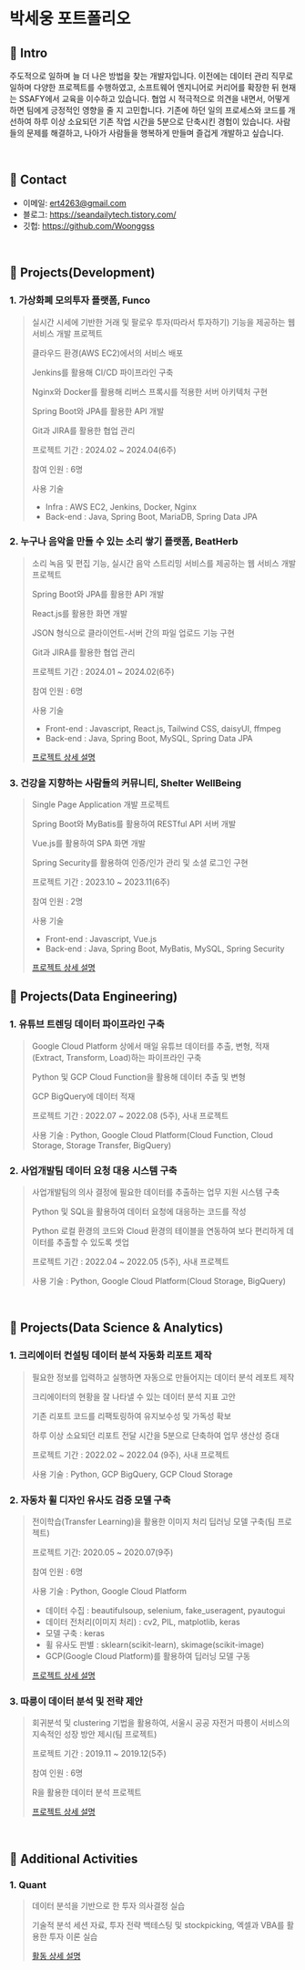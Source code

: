 # 박세웅 포트폴리오

## :pushpin: Intro
주도적으로 일하며 늘 더 나은 방법을 찾는 개발자입니다. 이전에는 데이터 관리 직무로 일하며 다양한 프로젝트를 수행하였고, 소프트웨어 엔지니어로 커리어를 확장한 뒤 현재는 SSAFY에서 교육을 이수하고 있습니다. 협업 시 적극적으로 의견을 내면서, 어떻게 하면 팀에게 긍정적인 영향을 줄 지 고민합니다. 기존에 하던 일의 프로세스와 코드를 개선하여 하루 이상 소요되던 기존 작업 시간을 5분으로 단축시킨 경험이 있습니다. 사람들의 문제를 해결하고, 나아가 사람들을 행복하게 만들며 즐겁게 개발하고 싶습니다.

</br>

## :pushpin: Contact
- 이메일: ert4263@gmail.com
- 블로그: https://seandailytech.tistory.com/
- 깃헙: https://github.com/Woonggss

</br>

## :pushpin: Projects(Development)

### 1. 가상화폐 모의투자 플랫폼, Funco
>실시간 시세에 기반한 거래 및 팔로우 투자(따라서 투자하기) 기능을 제공하는 웹 서비스 개발 프로젝트
>
>클라우드 환경(AWS EC2)에서의 서비스 배포
>
>Jenkins를 활용해 CI/CD 파이프라인 구축
>
>Nginx와 Docker를 활용해 리버스 프록시를 적용한 서버 아키텍처 구현
>
>Spring Boot와 JPA를 활용한 API 개발
>
>Git과 JIRA를 활용한 협업 관리
>
>
>프로젝트 기간 : 2024.02 ~ 2024.04(6주)
>
>참여 인원 : 6명
>
>사용 기술
>- Infra : AWS EC2, Jenkins, Docker, Nginx 
>- Back-end : Java, Spring Boot, MariaDB, Spring Data JPA


### 2. 누구나 음악을 만들 수 있는 소리 쌓기 플랫폼, BeatHerb
>소리 녹음 및 편집 기능, 실시간 음악 스트리밍 서비스를 제공하는 웹 서비스 개발 프로젝트
>
>Spring Boot와 JPA를 활용한 API 개발
>
>React.js를 활용한 화면 개발
>
>JSON 형식으로 클라이언트-서버 간의 파일 업로드 기능 구현
>
>Git과 JIRA를 활용한 협업 관리
>
>
>프로젝트 기간 : 2024.01 ~ 2024.02(6주)
>
>참여 인원 : 6명
>
>사용 기술
>- Front-end : Javascript, React.js, Tailwind CSS, daisyUI, ffmpeg
>- Back-end : Java, Spring Boot, MySQL, Spring Data JPA
>
>[프로젝트 상세 설명](https://github.com/Woonggss/beatherb)

### 3. 건강을 지향하는 사람들의 커뮤니티, Shelter WellBeing
>Single Page Application 개발 프로젝트
>
>Spring Boot와 MyBatis를 활용하여 RESTful API 서버 개발
>
>Vue.js를 활용하여 SPA 화면 개발
>
>Spring Security를 활용하여 인증/인가 관리 및 소셜 로그인 구현
>
>
>프로젝트 기간 : 2023.10 ~ 2023.11(6주)
>
>참여 인원 : 2명
>
>사용 기술
>- Front-end : Javascript, Vue.js
>- Back-end : Java, Spring Boot, MyBatis, MySQL, Spring Security
>  
>[프로젝트 상세 설명](https://nonchalant-peony-9fc.notion.site/Shelter-WellBeing-ac507c6f3ef645f68d97799ba6427a5e)




## :pushpin: Projects(Data Engineering)

### 1. 유튜브 트렌딩 데이터 파이프라인 구축
>Google Cloud Platform 상에서 매일 유튜브 데이터를 추출, 변형, 적재(Extract, Transform, Load)하는 파이프라인 구축
>
>Python 및 GCP Cloud Function을 활용해 데이터 추출 및 변형
>
>GCP BigQuery에 데이터 적재
>
>
>프로젝트 기간 : 2022.07 ~ 2022.08 (5주), 사내 프로젝트
>
>사용 기술 : Python, Google Cloud Platform(Cloud Function, Cloud Storage, Storage Transfer, BigQuery)


### 2. 사업개발팀 데이터 요청 대응 시스템 구축
>사업개발팀의 의사 결정에 필요한 데이터를 추출하는 업무 지원 시스템 구축
>
>Python 및 SQL을 활용하여 데이터 요청에 대응하는 코드를 작성
>
>Python 로컬 환경의 코드와 Cloud 환경의 테이블을 연동하여 보다 편리하게 데이터를 추출할 수 있도록 셋업
>
>
>프로젝트 기간 : 2022.04 ~ 2022.05 (5주), 사내 프로젝트
>
>사용 기술 : Python, Google Cloud Platform(Cloud Storage, BigQuery)

</br>

## :pushpin: Projects(Data Science & Analytics)

### 1. 크리에이터 컨설팅 데이터 분석 자동화 리포트 제작
>필요한 정보를 입력하고 실행하면 자동으로 만들어지는 데이터 분석 레포트 제작
>
>크리에이터의 현황을 잘 나타낼 수 있는 데이터 분석 지표 고안
>
>기존 리포트 코드를 리팩토링하여 유지보수성 및 가독성 확보
>
>하루 이상 소요되던 리포트 전달 시간을 5분으로 단축하여 업무 생산성 증대
>
>
>프로젝트 기간 : 2022.02 ~ 2022.04 (9주), 사내 프로젝트
>  
>사용 기술 : Python, GCP BigQuery, GCP Cloud Storage


### 2. 자동차 휠 디자인 유사도 검증 모델 구축
>전이학습(Transfer Learning)을 활용한 이미지 처리 딥러닝 모델 구축(팀 프로젝트)
>
>
>프로젝트 기간: 2020.05 ~ 2020.07(9주)
>
>참여 인원 : 6명
>  
>사용 기술 : Python, Google Cloud Platform
>- 데이터 수집 : beautifulsoup, selenium, fake_useragent, pyautogui
>- 데이터 전처리(이미지 처리) : cv2, PIL, matplotlib, keras
>- 모델 구축 : keras
>- 휠 유사도 판별 : sklearn(scikit-learn), skimage(scikit-image) 
>- GCP(Google Cloud Platform)를 활용하여 딥러닝 모델 구동  
>  
>[프로젝트 상세 설명](https://github.com/Woonggss/2020-deep-learning-project)


### 3. 따릉이 데이터 분석 및 전략 제안
>회귀분석 및 clustering 기법을 활용하여, 서울시 공공 자전거 따릉이 서비스의 지속적인 성장 방안 제시(팀 프로젝트)
>
>
>프로젝트 기간 : 2019.11 ~ 2019.12(5주)
>
>참여 인원 : 6명
>  
>R을 활용한 데이터 분석 프로젝트
>  
>  
>[프로젝트 상세 설명](https://github.com/Woonggss/2019-data-project)

<br>


## :pushpin: Additional Activities

### 1. Quant
>데이터 분석을 기반으로 한 투자 의사결정 실습
>
>기술적 분석 세션 자료, 투자 전략 백테스팅 및 stockpicking, 엑셀과 VBA를 활용한 투자 이론 실습
>
>[활동 상세 설명](https://github.com/Woonggss/Quant)
